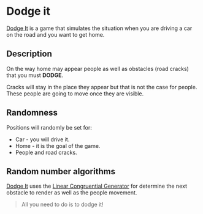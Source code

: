 # Dodge it

[Dodge It](dodge-it.vercel.app) is a game that simulates the situation when you are driving a car on the road and you want to get home.

## Description

On the way home may appear people as well as obstacles (road cracks) that you must **DODGE**.

Cracks will stay in the place they appear but that is not the case for people. These people are going to move once they are visible.

## Randomness

Positions will randomly be set for:

- Car - you will drive it.
- Home - it is the goal of the game.
- People and road cracks.

## Random number algorithms

[Dodge It](dodge-it.vercel.app) uses the [Linear Congruential Generator](https://en.wikipedia.org/wiki/Linear_congruential_generator) for determine the next obstacle to render as well as the people movement.

> All you need to do is to dodge it!
